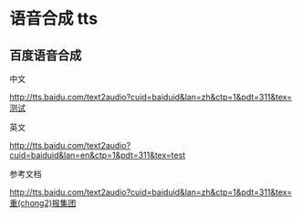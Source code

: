 # 语音合成 tts

## 百度语音合成

中文

http://tts.baidu.com/text2audio?cuid=baiduid&lan=zh&ctp=1&pdt=311&tex=测试



英文

http://tts.baidu.com/text2audio?cuid=baiduid&lan=en&ctp=1&pdt=311&tex=test



参考文档

http://tts.baidu.com/text2audio?cuid=baiduid&lan=zh&ctp=1&pdt=311&tex=重(chong2)报集团


